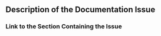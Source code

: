 <!-- Hi there! This form is for reporting errors and others issues in the documentation for the WooCommerce Subscriptions REST API. -->

<!-- This is not a support portal, or a place to get help with writing code to use the REST API. -->

<!-- If you need support, please submit a ticket via the helpdesk instead: https://prospress.com/support/ -->

<!-- We'll do our best to help, but please understand custom development is not covered by support, which includes writing code that integrates with the REST API. -->

## Description of the Documentation Issue 


### Link to the Section Containing the Issue

<!-- A URL linking to the section containing the issue, e.g. https://prospress.github.io/subscriptions-rest-api-docs/#list-all-subscriptions -->
